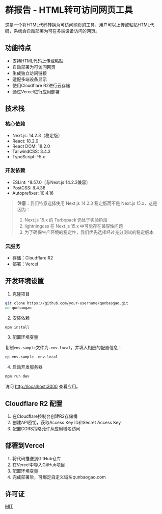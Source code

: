 # 群报告 - HTML转可访问网页工具

这是一个将HTML代码转换为可访问网页的工具，用户可以上传或粘贴HTML代码，系统会自动部署为可在多端设备访问的网页。

## 功能特点

- 支持HTML代码上传或粘贴
- 自动部署为可访问网页
- 生成独立访问链接
- 适配多端设备显示
- 使用Cloudflare R2进行云存储
- 通过Vercel进行应用部署

## 技术栈

### 核心依赖

- Next.js: 14.2.3（稳定版）
- React: 18.2.0
- React DOM: 18.2.0
- TailwindCSS: 3.4.3
- TypeScript: ^5.x

### 开发依赖

- ESLint: ^8.57.0（与Next.js 14.2.3兼容）
- PostCSS: 8.4.38
- Autoprefixer: 10.4.16

> **注意**：我们特意选择使用 Next.js 14.2.3 稳定版而不是 Next.js 15.x，这是因为：
> 1. Next.js 15.x 的 Turbopack 仍处于实验阶段
> 2. lightningcss 在 Next.js 15.x 中可能存在兼容性问题
> 3. 为了确保生产环境的稳定性，我们优先选择经过充分测试的稳定版本

### 云服务

- 存储：Cloudflare R2
- 部署：Vercel

## 开发环境设置

1. 克隆项目

```bash
git clone https://github.com/your-username/qunbaogao.git
cd qunbaogao
```

2. 安装依赖

```bash
npm install
```

3. 配置环境变量

复制`env.sample`文件为`.env.local`，并填入相应的配置信息：

```bash
cp env.sample .env.local
```

4. 启动开发服务器

```bash
npm run dev
```

访问 [http://localhost:3000](http://localhost:3000) 查看应用。

## Cloudflare R2 配置

1. 在Cloudflare控制台创建R2存储桶
2. 创建API密钥，获取Access Key ID和Secret Access Key
3. 配置CORS策略允许从应用域名访问

## 部署到Vercel

1. 将代码推送到GitHub仓库
2. 在Vercel中导入GitHub项目
3. 配置环境变量
4. 完成部署后，可绑定自定义域名qunbaogao.com

## 许可证

[MIT](LICENSE)
